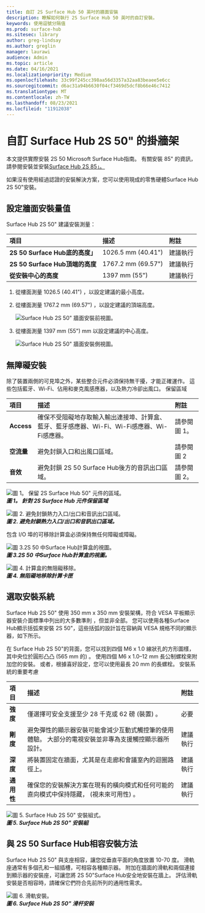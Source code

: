 ```yaml
---
title: 自訂 2S Surface Hub 50 英吋的牆面安裝
description: 瞭解如何執行 2S Surface Hub 50 英吋的自訂安裝。
keywords: 使用逗號分隔值
ms.prod: surface-hub
ms.sitesec: library
author: greg-lindsay
ms.author: greglin
manager: laurawi
audience: Admin
ms.topic: article
ms.date: 04/16/2021
ms.localizationpriority: Medium
ms.openlocfilehash: 33c99f245cc398aa56d3357a32aa83beaee5e6cc
ms.sourcegitcommit: d6ac31a94b6630f04cf3469d5dcf8b66e46c7412
ms.translationtype: MT
ms.contentlocale: zh-TW
ms.lasthandoff: 08/23/2021
ms.locfileid: "11912038"
---
```

# <a name="customize-wall-mount-of-surface-hub-2s-50"></a>自訂 Surface Hub 2S 50" 的掛牆架

本文提供實際安裝 2S 50 Microsoft Surface Hub指南。 有關安裝 85" 的資訊，請參閱安裝並安裝[Surface Hub 2S 85」。](surface-hub-2s-85-install-mount.md)

如果沒有使用經過認證的安裝解決方案，您可以使用現成的零售硬體Surface Hub 2S 50"安裝。

## <a name="set-wall-mount-measurements"></a>設定牆面安裝量值

Surface Hub 2S 50" 建議安裝測量：

| 項目 | 描述 | 附註 |
|:------ |:------------- |:------- |
|**2S 50 Surface Hub底的高度」**| 1026.5 mm (40.41")  | 建議執行 |
|**2S 50 Surface Hub頂端的高度**| 1767.2 mm (69.57")  | 建議執行 |
|**從安裝中心的高度**| 1397 mm (55")  | 建議執行 |

1. 從樓面測量 1026.5 (40.41") ，以設定建議的最小高度。

2. 從樓面測量 1767.2 mm (69.57") ，以設定建議的頂端高度。

    ![Surface Hub 2S 50" 牆面安裝前視圖。](images/sh2-wall-front.png)

3. 從樓面測量 1397 mm (55") mm 以設定建議的中心高度。

    ![Surface Hub 2S 50" 牆面安裝側視圖。](images/sh2-wall-side.png)


## <a name="obstruction-free-mounting"></a>無障礙安裝

除了裝置兩側的可見埠之外，某些整合元件必須保持無干擾，才能正確運作。 這些包括藍牙、Wi-Fi、佔用和麥克風感應器，以及熱力冷卻出風口。
保留區域

| 項目 | 描述 | 附註 |
|:---- |:----------- |:----- |
|**Access**| 確保不受阻礙地存取輸入輸出連接埠、計算盒、藍牙、藍牙感應器、Wi-Fi、Wi-Fi感應器、Wi-Fi感應器。 | 請參閱圖 1。 |
|**空流量**| 避免封鎖入口和出風口區域。 | 請參閱圖 2  |
|**音效**| 避免封鎖 2S 50 Surface Hub後方的音訊出口區域。 | 請參閱圖 2。 |

![圖 1。 保留 2S Surface Hub 50" 元件的區域。](images/sh2-keepout-zones.png) <br>
***圖 1。 針對 2S Surface Hub 元件保留區域***

![圖 2. 避免封鎖熱力入口/出口和音訊出口區域。](images/sh2-thermal-audio.png) <br>
***圖 2. 避免封鎖熱力入口/出口和音訊出口區域。***

包含 I/O 埠的可移除計算盒必須保持無任何障礙或障礙。

![圖 3.2S 50 中Surface Hub計算盒的視圖。](images/sh2-ports.png) <br>
***圖 3.2S 50 中Surface Hub計算盒的視圖。***

![圖 4. 計算盒的無阻礙移除。](images/sh2-cartridge.png) <br>
***圖 4. 無阻礙地移除計算卡匣***

## <a name="selecting-a-mounting-system"></a>選取安裝系統

Surface Hub 2S 50" 使用 350 mm x 350 mm 安裝架構，符合 VESA 平板顯示器安裝介面標準中列出的大多數準則 ，但並非全部。 您可以使用各種Surface Hub顯示括弧來安裝 2S 50"，這些括弧的設計旨在容納與 VESA 規格不同的顯示器，如下所示。

在 Surface Hub 2S 50"的背面，您可以找到四個 M6 x 1.0 線狀孔的方形圖樣，其中央位於圓形凸凸 (565 mm 的) 。 使用四個 M6 x 1.0–12 mm 長公制螺栓來附加您的安裝。 或者，根據喜好設定，您可以使用最長 20 mm 的長螺栓。
安裝系統的重要考慮

| 項目 | 描述 | 附註 |
|:------ |:------------- |:------- |
|**強度**| 僅選擇可安全支援至少 28 千克或 62 磅 (裝置) 。 | 必要 |
|**剛度**| 避免彈性的顯示器安裝可能會減少互動式觸控筆的使用體驗。 大部分的電視安裝並非專為支援觸控顯示器所設計。 | 建議執行 |
|**深度**| 將裝置固定在牆面，尤其是在走廊和會議室內的迴圈路徑上。| 建議執行 |
|**通用性**| 確保您的安裝解決方案在現有的橫向模式和任何可能的直向模式中保持隱藏， (視未來可用性) 。 | 建議執行 |

![圖 5. Surface Hub 2S 50" 安裝組式。](images/sh2-mount-config.png) <br>
***圖 5. Surface Hub 2S 50" 安裝組***


## <a name="mounting-methods-compatible-with-surface-hub-2s-50"></a>與 2S 50 Surface Hub相容安裝方法

Surface Hub 2S 50" 與支座相容，讓您從垂直平面的角度放置 10-70 度。 滑軌座通常有多個孔和一組插槽，可相容各種顯示器。 附加在牆面的滑軌和兩個連接到顯示器的安裝座，可讓您將 2S 50"Surface Hub安全地安裝在牆上。 評估滑軌安裝是否相容時，請確保它們符合先前所列的通用性需求。

![圖 6. 滑軌安裝。](images/h2gen-railmount.png)<br>
***圖 6. Surface Hub 2S 50" 滑杆安裝***

